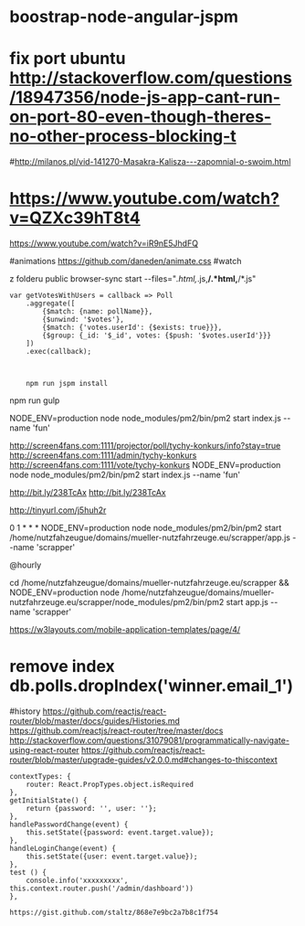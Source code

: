 # boostrap-node-angular-jspm 
# fix port ubuntu http://stackoverflow.com/questions/18947356/node-js-app-cant-run-on-port-80-even-though-theres-no-other-process-blocking-t

#http://milanos.pl/vid-141270-Masakra-Kalisza---zapomnial-o-swoim.html
# https://www.youtube.com/watch?v=QZXc39hT8t4
https://www.youtube.com/watch?v=iR9nE5JhdFQ

#animations 
https://github.com/daneden/animate.css
#watch

z folderu public
browser-sync start --files="*.html,*.js,**/.*html,**/*.js"


	var getVotesWithUsers = callback => Poll
		.aggregate([
			{$match: {name: pollName}},
			{$unwind: '$votes'},
			{$match: {'votes.userId': {$exists: true}}},
			{$group: {_id: '$_id', votes: {$push: '$votes.userId'}}}
		])
		.exec(callback);
		
		
		
		npm run jspm install
npm run gulp 

 NODE_ENV=production node node_modules/pm2/bin/pm2 start index.js --name 'fun' 
 
 
 http://screen4fans.com:1111/projector/poll/tychy-konkurs/info?stay=true
 http://screen4fans.com:1111/admin/tychy-konkurs
 http://screen4fans.com:1111/vote/tychy-konkurs
  NODE_ENV=production node node_modules/pm2/bin/pm2 start index.js --name 'fun' 
 
 
  http://bit.ly/238TcAx
  http://bit.ly/238TcAx
 
  http://tinyurl.com/j5huh2r
 
 
 
  0 1 * * *  NODE_ENV=production node node_modules/pm2/bin/pm2 start  /home/nutzfahzeugue/domains/mueller-nutzfahrzeuge.eu/scrapper/app.js --name 'scrapper'
 
 @hourly 
 
 
 cd /home/nutzfahzeugue/domains/mueller-nutzfahrzeuge.eu/scrapper && NODE_ENV=production node /home/nutzfahzeugue/domains/mueller-nutzfahrzeuge.eu/scrapper/node_modules/pm2/bin/pm2 start  app.js --name 'scrapper'
 
 
 <!-- build:js -->
 <script type='text/javascript' id="__bs_script__">//<![CDATA[
 document.write("<script async src='http://HOST:3000/browser-sync/browser-sync-client.2.10.1.js'><\/script>".replace("HOST", location.hostname));
 //]]></script>
 <script src="https://cdnjs.cloudflare.com/ajax/libs/lodash.js/3.10.1/lodash.min.js"></script>
 <script src="js/jspm_packages/system.js"></script>
 <script src="js/config.js"></script>
 <!-- endbuild -->
 
 
 https://w3layouts.com/mobile-application-templates/page/4/


# remove index db.polls.dropIndex('winner.email_1')


#history https://github.com/reactjs/react-router/blob/master/docs/guides/Histories.md
https://github.com/reactjs/react-router/tree/master/docs
http://stackoverflow.com/questions/31079081/programmatically-navigate-using-react-router
https://github.com/reactjs/react-router/blob/master/upgrade-guides/v2.0.0.md#changes-to-thiscontext


    contextTypes: {
        router: React.PropTypes.object.isRequired
    },
    getInitialState() {
        return {password: '', user: ''};
    },
    handlePasswordChange(event) {
        this.setState({password: event.target.value});
    },
    handleLoginChange(event) {
        this.setState({user: event.target.value});
    },
    test () {
        console.info('xxxxxxxxx', this.context.router.push('/admin/dashboard'))
    },
    
    https://gist.github.com/staltz/868e7e9bc2a7b8c1f754